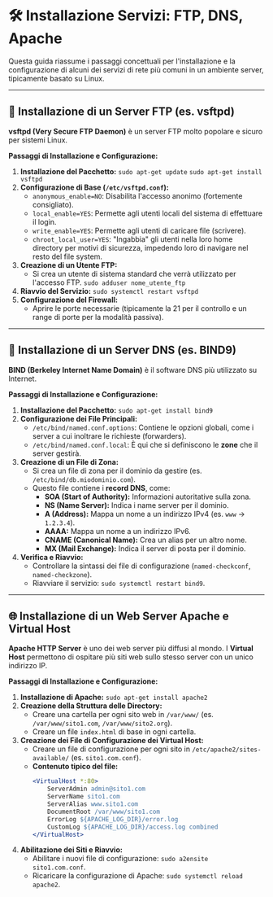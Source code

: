 # 🛠️ Installazione Servizi: FTP, DNS, Apache

Questa guida riassume i passaggi concettuali per l'installazione e la configurazione di alcuni dei servizi di rete più comuni in un ambiente server, tipicamente basato su Linux.

---

## 📂 Installazione di un Server FTP (es. vsftpd)

**vsftpd (Very Secure FTP Daemon)** è un server FTP molto popolare e sicuro per sistemi Linux.

**Passaggi di Installazione e Configurazione:**
1.  **Installazione del Pacchetto:**
    `sudo apt-get update`
    `sudo apt-get install vsftpd`
2.  **Configurazione di Base (`/etc/vsftpd.conf`):**
    *   `anonymous_enable=NO`: Disabilita l'accesso anonimo (fortemente consigliato).
    *   `local_enable=YES`: Permette agli utenti locali del sistema di effettuare il login.
    *   `write_enable=YES`: Permette agli utenti di caricare file (scrivere).
    *   `chroot_local_user=YES`: "Ingabbia" gli utenti nella loro home directory per motivi di sicurezza, impedendo loro di navigare nel resto del file system.
3.  **Creazione di un Utente FTP:**
    *   Si crea un utente di sistema standard che verrà utilizzato per l'accesso FTP.
    `sudo adduser nome_utente_ftp`
4.  **Riavvio del Servizio:**
    `sudo systemctl restart vsftpd`
5.  **Configurazione del Firewall:**
    *   Aprire le porte necessarie (tipicamente la 21 per il controllo e un range di porte per la modalità passiva).

---

## 📖 Installazione di un Server DNS (es. BIND9)

**BIND (Berkeley Internet Name Domain)** è il software DNS più utilizzato su Internet.

**Passaggi di Installazione e Configurazione:**
1.  **Installazione del Pacchetto:**
    `sudo apt-get install bind9`
2.  **Configurazione dei File Principali:**
    *   `/etc/bind/named.conf.options`: Contiene le opzioni globali, come i server a cui inoltrare le richieste (forwarders).
    *   `/etc/bind/named.conf.local`: È qui che si definiscono le **zone** che il server gestirà.
3.  **Creazione di un File di Zona:**
    *   Si crea un file di zona per il dominio da gestire (es. `/etc/bind/db.miodominio.com`).
    *   Questo file contiene i **record DNS**, come:
        *   **SOA (Start of Authority):** Informazioni autoritative sulla zona.
        *   **NS (Name Server):** Indica i name server per il dominio.
        *   **A (Address):** Mappa un nome a un indirizzo IPv4 (es. `www` -> `1.2.3.4`).
        *   **AAAA:** Mappa un nome a un indirizzo IPv6.
        *   **CNAME (Canonical Name):** Crea un alias per un altro nome.
        *   **MX (Mail Exchange):** Indica il server di posta per il dominio.
4.  **Verifica e Riavvio:**
    *   Controllare la sintassi dei file di configurazione (`named-checkconf`, `named-checkzone`).
    *   Riavviare il servizio: `sudo systemctl restart bind9`.

---

## 🌐 Installazione di un Web Server Apache e Virtual Host

**Apache HTTP Server** è uno dei web server più diffusi al mondo. I **Virtual Host** permettono di ospitare più siti web sullo stesso server con un unico indirizzo IP.

**Passaggi di Installazione e Configurazione:**
1.  **Installazione di Apache:**
    `sudo apt-get install apache2`
2.  **Creazione della Struttura delle Directory:**
    *   Creare una cartella per ogni sito web in `/var/www/` (es. `/var/www/sito1.com`, `/var/www/sito2.org`).
    *   Creare un file `index.html` di base in ogni cartella.
3.  **Creazione dei File di Configurazione dei Virtual Host:**
    *   Creare un file di configurazione per ogni sito in `/etc/apache2/sites-available/` (es. `sito1.com.conf`).
    *   **Contenuto tipico del file:**
        ```apache
        <VirtualHost *:80>
            ServerAdmin admin@sito1.com
            ServerName sito1.com
            ServerAlias www.sito1.com
            DocumentRoot /var/www/sito1.com
            ErrorLog ${APACHE_LOG_DIR}/error.log
            CustomLog ${APACHE_LOG_DIR}/access.log combined
        </VirtualHost>
        ```
4.  **Abilitazione dei Siti e Riavvio:**
    *   Abilitare i nuovi file di configurazione: `sudo a2ensite sito1.com.conf`.
    *   Ricaricare la configurazione di Apache: `sudo systemctl reload apache2`.
